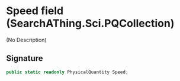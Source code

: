 # Speed field (SearchAThing.Sci.PQCollection)
(No Description)

## Signature
```csharp
public static readonly PhysicalQuantity Speed;
```
